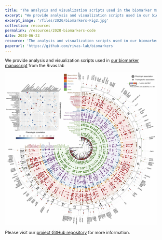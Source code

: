 ```yaml
---
title: "The analysis and visualization scripts used in the biomarker manuscript"
excerpt: "We provide analysis and visualization scripts used in our biomarker manuscript from the Rivas lab."
excerpt_image: '/files/2020/biomarkers-Fig2.jpg'
collection: resources
permalink: /resources/2020-biomarkers-code
date: 2020-06-23
resource: 'The analysis and visualization scripts used in our biomarker manuscript from the Rivas lab'
paperurl: 'https://github.com/rivas-lab/biomarkers'
---
```


We provide analysis and visualization scripts used in [our biomarker manuscript](/publication/preprint-2019-06-05-biomarkers) from the Rivas lab

![Biomarkers Fuji plot](/files/2020/biomarkers-Fig2.jpg)

Please visit our [project GitHub repository](https://github.com/rivas-lab/biomarkers) for more information.
